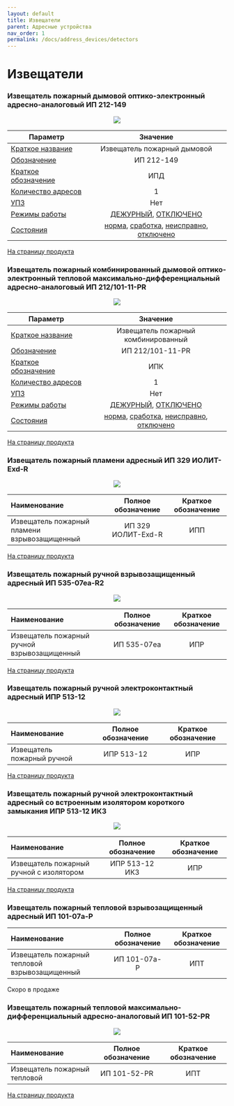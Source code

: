 ```yaml
---
layout: default
title: Извещатели
parent: Адресные устройства
nav_order: 1
permalink: /docs/address_devices/detectors
---
```


# Извещатели
### Извещатель пожарный дымовой оптико-электронный адресно-аналоговый ИП 212-149

<p align="center">
<img src="../../assets/images/devices/ip_212_149.png">
</p>

<table> 
  <thead> 
    <tr> 
      <th style="text-align: center">Параметр</th>
      <th style="text-align: center">Значение</th>
    </tr>
  </thead> 
  <tbody>
    <tr>
      <td style="text-align: left"><a href="/gk_manual/docs/global_system/address_devices#краткое_название_устройства">Краткое название</a></td>
      <td style="text-align: center">Извещатель пожарный дымовой</td>
    </tr>
    <tr>
      <td style="text-align: left"><a href="/gk_manual/docs/global_system/address_devices#обозначение_устройства">Обозначение</a></td>
      <td style="text-align: center">ИП 212-149</td>
    </tr>
    <tr>
      <td style="text-align: left"><a href="/gk_manual/docs/global_system/address_devices#краткое_обозначение_устройства">Краткое обозначение</a></td>
      <td style="text-align: center">ИПД</td>
    </tr>
    <tr>
      <td style="text-align: left"><a href="/gk_manual/docs/global_system/address_devices#количество_адресов">Количество адресов</a></td>
      <td style="text-align: center">1</td>
    </tr>
    <tr>
      <td style="text-align: left"><a href="/gk_manual/docs/global_system/address_devices#устройство_противопожарной_защиты">УПЗ</a></td>
      <td style="text-align: center">Нет</td>
    </tr>
    <tr>
      <td style="text-align: left"><a href="/gk_manual/docs/global_system/address_devices#режим-работы-ау">Режимы работы</a></td>
      <td style="text-align: center"><a href="/gk_manual/docs/global_system/address_devices#режим_работы_ау_дежурный">ДЕЖУРНЫЙ</a>, <a href="/gk_manual/docs/global_system/address_devices#режим_работы_ау_отключено">ОТКЛЮЧЕНО</a></td>
    </tr>
    <tr>
      <td style="text-align: left"><a href="/gk_manual/docs/global_system/address_devices#состояние-ау">Состояния</a></td>
      <td style="text-align: center"><a href="/gk_manual/docs/global_system/address_devices#состояние_ау_норма">норма</a>, <a href="/gk_manual/docs/global_system/address_devices#состояние_ау_сработка">сработка</a>, <a href="/gk_manual/docs/global_system/address_devices#состояние_ау_неисправно">неисправно</a>, <a href="/gk_manual/docs/global_system/address_devices#состояние_ау_отключено">отключено</a></td>
    </tr>    
  </tbody>
</table>

<a href="https://products.rubezh.ru/products/ip_212_149_w1_04-3299/" target="_blank">На страницу продукта</a>

### Извещатель пожарный комбинированный дымовой оптико-электронный тепловой максимально-дифференциальный адресно-аналоговый ИП 212/101-11-PR

<p align="center">
<img src="../../assets/images/devices/ip_212_101_11_PR.png">
</p>

<table> 
  <thead> 
    <tr> 
      <th style="text-align: center">Параметр</th>
      <th style="text-align: center">Значение</th>
    </tr>
  </thead> 
  <tbody>
    <tr>
      <td style="text-align: left"><a href="/gk_manual/docs/global_system/address_devices#краткое_название_устройства">Краткое название</a></td>
      <td style="text-align: center">Извещатель пожарный комбинированный</td>
    </tr>
    <tr>
      <td style="text-align: left"><a href="/gk_manual/docs/global_system/address_devices#обозначение_устройства">Обозначение</a></td>
      <td style="text-align: center">ИП 212/101-11-PR</td>
    </tr>
    <tr>
      <td style="text-align: left"><a href="/gk_manual/docs/global_system/address_devices#краткое_обозначение_устройства">Краткое обозначение</a></td>
      <td style="text-align: center">ИПК</td>
    </tr>
    <tr>
      <td style="text-align: left"><a href="/gk_manual/docs/global_system/address_devices#количество_адресов">Количество адресов</a></td>
      <td style="text-align: center">1</td>
    </tr>
    <tr>
      <td style="text-align: left"><a href="/gk_manual/docs/global_system/address_devices#устройство_противопожарной_защиты">УПЗ</a></td>
      <td style="text-align: center">Нет</td>
    </tr>
    <tr>
      <td style="text-align: left"><a href="/gk_manual/docs/global_system/address_devices#режим-работы-ау">Режимы работы</a></td>
      <td style="text-align: center"><a href="/gk_manual/docs/global_system/address_devices#режим_работы_ау_дежурный">ДЕЖУРНЫЙ</a>, <a href="/gk_manual/docs/global_system/address_devices#режим_работы_ау_отключено">ОТКЛЮЧЕНО</a></td>
    </tr>
    <tr>
      <td style="text-align: left"><a href="/gk_manual/docs/global_system/address_devices#состояние-ау">Состояния</a></td>
      <td style="text-align: center"><a href="/gk_manual/docs/global_system/address_devices#состояние_ау_норма">норма</a>, <a href="/gk_manual/docs/global_system/address_devices#состояние_ау_сработка">сработка</a>, <a href="/gk_manual/docs/global_system/address_devices#состояние_ау_неисправно">неисправно</a>, <a href="/gk_manual/docs/global_system/address_devices#состояние_ау_отключено">отключено</a></td>
    </tr>    
  </tbody>
</table>

<a href="https://products.rubezh.ru/products/ip_212_101_11_pr_w1_04-3300/" target="_blank">На страницу продукта</a>

### Извещатель пожарный пламени адресный ИП 329 ИОЛИТ-Exd-R

<p align="center">
<img src="../../assets/images/devices/ip_329_iolit_exd_r.png">
</p>

|Наименование|Полное обозначение|Краткое обозначение|
|:---|:---:|:---:|
|Извещатель пожарный пламени взрывозащищенный|ИП 329 ИОЛИТ-Exd-R|ИПП|

<a href="https://products.rubezh.ru/products/ip_329_iolit_exd_r2-3327/" target="_blank">На страницу продукта</a>

### Извещатель пожарный ручной взрывозащищенный адресный ИП 535-07еа-R2

<p align="center">
<img src="../../assets/images/devices/ip_535_07ea.png">
</p>

|Наименование|Полное обозначение|Краткое обозначение|
|:---|:---:|:---:|
|Извещатель пожарный ручной взрывозащищенный|ИП 535-07еа|ИПР|

<a href="https://products.rubezh.ru/products/ip535_07ea_r2_pusk_1-7109/" target="_blank">На страницу продукта</a>

### Извещатель пожарный ручной электроконтактный адресный ИПР 513-12

<p align="center">
<img src="../../assets/images/devices/ipr_513_12.png">
</p>

|Наименование|Полное обозначение|Краткое обозначение|
|:---|:---:|:---:|
|Извещатель пожарный ручной|ИПР 513-12|ИПР|

<a href="https://products.rubezh.ru/products/ipr_513_12-3369/" target="_blank">На страницу продукта</a>

### Извещатель пожарный ручной электроконтактный адресный со встроенным изолятором короткого замыкания ИПР 513-12 ИКЗ

<p align="center">
<img src="../../assets/images/devices/ipr_513_12_ikz.png">
</p>

|Наименование|Полное обозначение|Краткое обозначение|
|:---|:---:|:---:|
|Извещатель пожарный ручной с изолятором|ИПР 513-12 ИКЗ|ИПР|

<a href="https://products.rubezh.ru/products/ipr_513_12ikz-4314/" target="_blank">На страницу продукта</a>

### Извещатель пожарный тепловой взрывозащищенный адресный ИП 101-07a-P

|Наименование|Полное обозначение|Краткое обозначение|
|:---|:---:|:---:|
|Извещатель пожарный тепловой взрывозащищенный|ИП 101-07a-P|ИПТ|

Скоро в продаже

### Извещатель пожарный тепловой максимально-дифференциальный адресно-аналоговый ИП 101-52-PR

<p align="center">
<img src="../../assets/images/devices/ip_101_52_pr.png">
</p>

|Наименование|Полное обозначение|Краткое обозначение|
|:---|:---:|:---:|
|Извещатель пожарный тепловой|ИП 101-52-PR|ИПТ|

<a href="https://products.rubezh.ru/products/ip_101_52_pr_w1_04-3301/" target="_blank">На страницу продукта</a>
